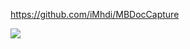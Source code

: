 https://github.com/iMhdi/MBDocCapture

![](https://github.com/iMhdi/MBDocCapture/raw/master/MBDocCapture-demo.gif)
